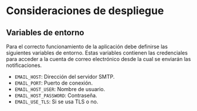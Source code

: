 # Consideraciones de despliegue

## Variables de entorno
Para el correcto funcionamiento de la aplicación debe definirse las siguientes variables de entorno. Estas variables contienen las credenciales para acceder a la cuenta de correo electrónico desde la cual se enviarán las notificaciones.

- `EMAIL_HOST`: Dirección del servidor SMTP.
- `EMAIL_PORT`: Puerto de conexión.
- `EMAIL_HOST_USER`: Nombre de usuario.
- `EMAIL_HOST_PASSWORD`: Contraseña.
- `EMAIL_USE_TLS`: Si se usa TLS o no.